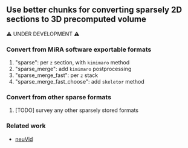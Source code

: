 ## Use better chunks for converting sparsely 2D sections to 3D precomputed volume
:warning: UNDER DEVELOPMENT :warning:

### Convert from MiRA software exportable formats
1. "sparse": per `z` section, with `kimimaro` method
2. "sparse_merge": add `kimimaro` postprocessing
3. "sparse_merge_fast": per `z` stack
4. "sparse_merge_fast_choose": add `skeletor` method

### Convert from other sparse formats
1. [TODO] survey any other sparsely stored formats

### Related work
* [neuVid](https://github.com/connectome-neuprint/neuVid)